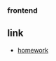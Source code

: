 ### frontend

## link
- [homework](https://binkaarushankina.github.io/FrontEnd/AIT/06_CSS_Homework_Bootstrap_04_05_2023/)